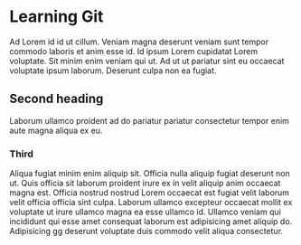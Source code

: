 # Learning Git

Ad Lorem id id ut cillum. Veniam magna deserunt veniam sunt tempor commodo laboris et anim esse id. Id ipsum Lorem cupidatat Lorem voluptate. Sit minim enim veniam qui ut. Ad ut ut pariatur sint eu occaecat voluptate ipsum laborum. Deserunt culpa non ea fugiat.

## Second heading

Laborum ullamco proident ad do pariatur pariatur consectetur tempor enim aute magna aliqua ex eu.

### Third

Aliqua fugiat minim enim aliquip sit. Officia nulla aliquip fugiat deserunt non ut. Quis officia sit laborum proident irure ex in velit aliquip anim occaecat magna est. Officia nostrud nostrud Lorem occaecat est fugiat velit laborum velit officia officia sint culpa. Laborum ullamco excepteur occaecat mollit ex voluptate ut irure ullamco magna ea esse ullamco id. Ullamco veniam qui incididunt qui esse amet consequat laborum est adipisicing amet aliquip do. Adipisicing gg deserunt voluptate duis commodo velit aliqua consectetur.


